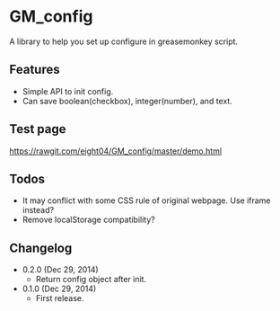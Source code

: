 GM_config
=========
A library to help you set up configure in greasemonkey script.

Features
--------
* Simple API to init config.
* Can save boolean(checkbox), integer(number), and text.

Test page
---------
https://rawgit.com/eight04/GM_config/master/demo.html

Todos
-----
* It may conflict with some CSS rule of original webpage. Use iframe instead?
* Remove localStorage compatibility?

Changelog
---------
* 0.2.0 (Dec 29, 2014)
	- Return config object after init.
* 0.1.0 (Dec 29, 2014)
	- First release.
